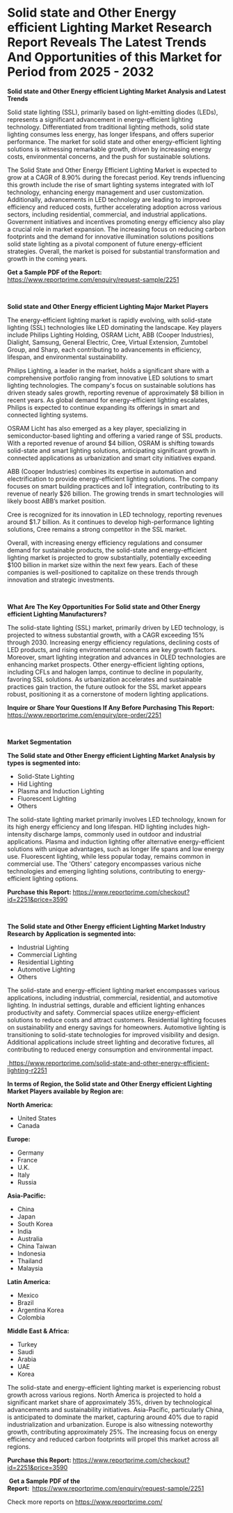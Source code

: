 <p><h1>Solid state and Other Energy efficient Lighting Market Research Report Reveals The Latest Trends And Opportunities of this Market for Period from 2025 - 2032</h1></p><p><strong>Solid state and Other Energy efficient Lighting Market Analysis and Latest Trends</strong></p>
<p><p>Solid state lighting (SSL), primarily based on light-emitting diodes (LEDs), represents a significant advancement in energy-efficient lighting technology. Differentiated from traditional lighting methods, solid state lighting consumes less energy, has longer lifespans, and offers superior performance. The market for solid state and other energy-efficient lighting solutions is witnessing remarkable growth, driven by increasing energy costs, environmental concerns, and the push for sustainable solutions.</p><p>The Solid State and Other Energy Efficient Lighting Market is expected to grow at a CAGR of 8.90% during the forecast period. Key trends influencing this growth include the rise of smart lighting systems integrated with IoT technology, enhancing energy management and user customization. Additionally, advancements in LED technology are leading to improved efficiency and reduced costs, further accelerating adoption across various sectors, including residential, commercial, and industrial applications. Government initiatives and incentives promoting energy efficiency also play a crucial role in market expansion. The increasing focus on reducing carbon footprints and the demand for innovative illumination solutions positions solid state lighting as a pivotal component of future energy-efficient strategies. Overall, the market is poised for substantial transformation and growth in the coming years.</p></p>
<p><strong>Get a Sample PDF of the Report:&nbsp;</strong> <a href="https://www.reportprime.com/enquiry/request-sample/2251?utm_campaign=2452&utm_medium=2&utm_source=Github&utm_content=ia&utm_term=18032025&utm_id=solid-state-and-other-energy-efficient-lighting">https://www.reportprime.com/enquiry/request-sample/2251</a></p>
<p>&nbsp;</p>
<p><strong>Solid state and Other Energy efficient Lighting Major Market Players</strong></p>
<p><p>The energy-efficient lighting market is rapidly evolving, with solid-state lighting (SSL) technologies like LED dominating the landscape. Key players include Philips Lighting Holding, OSRAM Licht, ABB (Cooper Industries), Dialight, Samsung, General Electric, Cree, Virtual Extension, Zumtobel Group, and Sharp, each contributing to advancements in efficiency, lifespan, and environmental sustainability.</p><p>Philips Lighting, a leader in the market, holds a significant share with a comprehensive portfolio ranging from innovative LED solutions to smart lighting technologies. The company's focus on sustainable solutions has driven steady sales growth, reporting revenue of approximately $8 billion in recent years. As global demand for energy-efficient lighting escalates, Philips is expected to continue expanding its offerings in smart and connected lighting systems.</p><p>OSRAM Licht has also emerged as a key player, specializing in semiconductor-based lighting and offering a varied range of SSL products. With a reported revenue of around $4 billion, OSRAM is shifting towards solid-state and smart lighting solutions, anticipating significant growth in connected applications as urbanization and smart city initiatives expand.</p><p>ABB (Cooper Industries) combines its expertise in automation and electrification to provide energy-efficient lighting solutions. The company focuses on smart building practices and IoT integration, contributing to its revenue of nearly $26 billion. The growing trends in smart technologies will likely boost ABB’s market position.</p><p>Cree is recognized for its innovation in LED technology, reporting revenues around $1.7 billion. As it continues to develop high-performance lighting solutions, Cree remains a strong competitor in the SSL market.</p><p>Overall, with increasing energy efficiency regulations and consumer demand for sustainable products, the solid-state and energy-efficient lighting market is projected to grow substantially, potentially exceeding $100 billion in market size within the next few years. Each of these companies is well-positioned to capitalize on these trends through innovation and strategic investments.</p></p>
<p>&nbsp;</p>
<p><strong>What Are The Key Opportunities For Solid state and Other Energy efficient Lighting Manufacturers?</strong></p>
<p><p>The solid-state lighting (SSL) market, primarily driven by LED technology, is projected to witness substantial growth, with a CAGR exceeding 15% through 2030. Increasing energy efficiency regulations, declining costs of LED products, and rising environmental concerns are key growth factors. Moreover, smart lighting integration and advances in OLED technologies are enhancing market prospects. Other energy-efficient lighting options, including CFLs and halogen lamps, continue to decline in popularity, favoring SSL solutions. As urbanization accelerates and sustainable practices gain traction, the future outlook for the SSL market appears robust, positioning it as a cornerstone of modern lighting applications.</p></p>
<p><strong>Inquire or Share Your Questions If Any Before Purchasing This Report:</strong> <a href="https://www.reportprime.com/enquiry/pre-order/2251?utm_campaign=2452&utm_medium=2&utm_source=Github&utm_content=ia&utm_term=18032025&utm_id=solid-state-and-other-energy-efficient-lighting">https://www.reportprime.com/enquiry/pre-order/2251</a></p>
<p>&nbsp;</p>
<p><strong>Market Segmentation</strong></p>
<p><strong>The Solid state and Other Energy efficient Lighting Market Analysis by types is segmented into:</strong></p>
<p><ul><li>Solid-State Lighting</li><li>Hid Lighting</li><li>Plasma and Induction Lighting</li><li>Fluorescent Lighting</li><li>Others</li></ul></p>
<p><p>The solid-state lighting market primarily involves LED technology, known for its high energy efficiency and long lifespan. HID lighting includes high-intensity discharge lamps, commonly used in outdoor and industrial applications. Plasma and induction lighting offer alternative energy-efficient solutions with unique advantages, such as longer life spans and low energy use. Fluorescent lighting, while less popular today, remains common in commercial use. The 'Others' category encompasses various niche technologies and emerging lighting solutions, contributing to energy-efficient lighting options.</p></p>
<p><strong>Purchase this Report:&nbsp;</strong><a href="https://www.reportprime.com/checkout?id=2251&price=3590&utm_campaign=2452&utm_medium=2&utm_source=Github&utm_content=ia&utm_term=18032025&utm_id=solid-state-and-other-energy-efficient-lighting">https://www.reportprime.com/checkout?id=2251&price=3590</a></p>
<p>&nbsp;</p>
<p><strong>The Solid state and Other Energy efficient Lighting Market Industry Research by Application is segmented into:</strong></p>
<p><ul><li>Industrial Lighting</li><li>Commercial Lighting</li><li>Residential Lighting</li><li>Automotive Lighting</li><li>Others</li></ul></p>
<p><p>The solid-state and energy-efficient lighting market encompasses various applications, including industrial, commercial, residential, and automotive lighting. In industrial settings, durable and efficient lighting enhances productivity and safety. Commercial spaces utilize energy-efficient solutions to reduce costs and attract customers. Residential lighting focuses on sustainability and energy savings for homeowners. Automotive lighting is transitioning to solid-state technologies for improved visibility and design. Additional applications include street lighting and decorative fixtures, all contributing to reduced energy consumption and environmental impact.</p></p>
<p><a href="https://www.reportprime.com/solid-state-and-other-energy-efficient-lighting-r2251?utm_campaign=2452&utm_medium=2&utm_source=Github&utm_content=ia&utm_term=18032025&utm_id=solid-state-and-other-energy-efficient-lighting">&nbsp;https://www.reportprime.com/solid-state-and-other-energy-efficient-lighting-r2251</a></p>
<p><strong>In terms of Region, the Solid state and Other Energy efficient Lighting Market Players available by Region are:</strong></p>
<p>
    <p> <strong> North America: </strong>
        <ul>
            <li>United States</li>
            <li>Canada</li>
        </ul>
        </p> 
    <p> <strong> Europe: </strong>
        <ul>
            <li>Germany</li>
            <li>France</li>
            <li>U.K.</li>
            <li>Italy</li>
            <li>Russia</li>
        </ul>
        </p> 
    <p> <strong> Asia-Pacific: </strong>
        <ul>
            <li>China</li>
            <li>Japan</li>
            <li>South Korea</li>
            <li>India</li>
            <li>Australia</li>
            <li>China Taiwan</li>
            <li>Indonesia</li>
            <li>Thailand</li>
            <li>Malaysia</li>
        </ul>
        </p> 
    <p> <strong> Latin America: </strong>
        <ul>
            <li>Mexico</li>
            <li>Brazil</li>
            <li>Argentina Korea</li>
            <li>Colombia</li>
        </ul>
        </p> 
    <p> <strong> Middle East & Africa: </strong>
        <ul>
            <li>Turkey</li>
            <li>Saudi</li>
            <li>Arabia</li>
            <li>UAE</li>
            <li>Korea</li>
        </ul>
    </p>
    </p>
<p><p>The solid-state and energy-efficient lighting market is experiencing robust growth across various regions. North America is projected to hold a significant market share of approximately 35%, driven by technological advancements and sustainability initiatives. Asia-Pacific, particularly China, is anticipated to dominate the market, capturing around 40% due to rapid industrialization and urbanization. Europe is also witnessing noteworthy growth, contributing approximately 25%. The increasing focus on energy efficiency and reduced carbon footprints will propel this market across all regions.</p></p>
<p><strong>Purchase this Report: </strong><a href="https://www.reportprime.com/checkout?id=2251&price=3590&utm_campaign=2452&utm_medium=2&utm_source=Github&utm_content=ia&utm_term=18032025&utm_id=solid-state-and-other-energy-efficient-lighting">https://www.reportprime.com/checkout?id=2251&price=3590</a></p>
<p>&nbsp;<strong>Get a Sample PDF of the Report:&nbsp;&nbsp;</strong><a href="https://www.reportprime.com/enquiry/request-sample/2251?utm_campaign=2452&utm_medium=2&utm_source=Github&utm_content=ia&utm_term=18032025&utm_id=solid-state-and-other-energy-efficient-lighting">https://www.reportprime.com/enquiry/request-sample/2251</a></p>
<p><strong></strong></p>
<p>Check more reports on <a href="https://www.reportprime.com/?utm_campaign=2452&utm_medium=2&utm_source=Github&utm_content=ia&utm_term=18032025&utm_id=solid-state-and-other-energy-efficient-lighting">https://www.reportprime.com/</a></p>